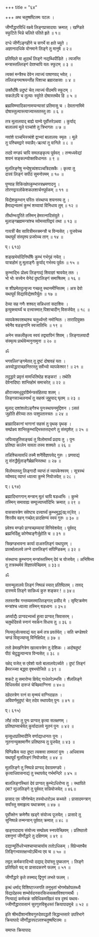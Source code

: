 +++
title = "६४"

+++
अथ चतुष्षष्टितमः पटलः ।   

जीर्णोद्धारविधिं वक्ष्ये लिङ्गप्रासादयाः क्रमात् । खण्डिते   
स्फुटिते भिन्ने चलिते पतिते हृते ॥ १॥   

दग्धे जीर्णेऽङ्गहीने च सगर्भे वा क्षते च्युते ।   
अज्ञानादधिके वोनमाने लिङ्गे तु मानुषे ॥ २॥   

प्रतिष्ठिते वा क्षुदार्थं लिङ्गे नद्यब्धिपीडिते । त्यजन्ति   
मन्त्रास्तल्लिङ्गं देवश्चापि यतः स्फुटम् ॥ ३ ॥   

त्यक्तं मन्त्रैश्च देवेन त्याज्यं पाषाणवद् भवेत् ।   
तल्लिङ्गमाश्रयन्तीह पिशाचा ब्रह्मराक्षसाः ॥ ४ ॥   

उक्तैर्दोषैः प्रदुष्टं चेत् त्याज्यं पीठमपि स्फुटम् ।   
सकलेऽपि च तुल्याः स्युरेते दोषास्तथैव हि ॥ ५ ॥   

ब्रह्मविष्ण्वादिकानामप्यन्यासां प्रतिमासु च । देवतानामिमे   
दोषास्तुल्यास्त्याज्यास्ततस्तु ताः ॥ ६ ॥   

तत्र मूलालयाद् बाह्ये याम्ये पूर्वोत्तरेऽथवा । कुर्याद्   
बालालयं मूले पञ्चांशे तु त्रिभागतः ॥ ७ ॥   

नवांशे पञ्चभिस्त्र्यंशे द्वाभ्यां बालालयः स्मृतः । मूले   
तु पश्चिमद्वारे स्यान्नैर्-ऋत्यां तु वानिले ॥ ८ ॥   

तदग्रे मण्डपं चापि समलङ्कृत्य पूर्ववत् । तन्मध्यवेद्यां   
शयनं सङ्कल्प्योक्तविधानतः ॥ ९ ॥   

मूललिङ्गेषु नन्देषुत्र्यंशपञ्चत्रिदस्रकैः । कृत्वा तु   
दारवं लिङ्गं सपीठं सुमनोरमम् ॥ १० ॥   

पुण्याह विकिरक्षेपकुम्भास्त्रभ्रमणादनु ।   
तोरणद्वारलोकेशकलशार्चनपूर्वकम् ॥ ११ ॥   

विद्येशकुम्भान् परितः संस्थाप्य शयनस्य तु ।   
हैमाद्यन्यतमं कुम्भं शय्यायां विनिधाय तुम् ॥ १२ ॥   

तीर्थाम्भःपूरिते तस्मिन् हेमरत्नादिसंयुते ।   
मूलाङ्गब्रह्ममन्त्रांश्च व्योमव्यापिद्वयं तथा ॥ १३ ॥   

गायत्रीं चैव सावित्रीमस्त्रमन्त्रौ च विन्यसेत् । पूजयेच्च   
यथापूर्वं संस्पृश्य प्रजपेच्च तान् ॥ १४ ॥   

प्। ६१३)   

शङ्खभेर्यादिनिर्घोषैः कुम्भं गर्भगृहं नयेत् ।   
यात्राहोमं तु मूलाङ्गैः कुर्याद् गर्भस्य पूर्वतः ॥ १५ ॥   

कुम्भाद्भिः प्रोक्ष्य लिङ्गाद्यं शिवाज्ञां श्रावयेत् ततः ।   
भो भोः सत्त्वेन येनेदं दुष्टलिङ्गं समाश्रितम् ॥ १६ ॥   

स शीघ्रमेतदुत्सृज्य गच्छतु स्थानमीप्सितम् । अत्र देवो   
यथापूर्वं विद्याविद्येश्वरैर्युतः ॥ १७ ॥   

देव्या सह गणैः शश्वत् सन्निधत्तां सदाशिवः ।   
इत्युक्त्वार्घ्यं च दत्त्वास्मात् पिशाचादीन् विसर्जयेत् ॥ १८ ॥   

व्यापकेश्वरशब्दश्च चतुर्थ्यन्तो नमोन्वितः । तारादियुक्तः   
स्वेनैव षडङ्गानि स्वजातिभिः ॥ १९ ॥   

अनेन सकलीकृत्य स्वयं तद्व्यापिनं शिवम् । लिङ्गालयादौ   
संस्मृत्य प्रार्थयेन्मनुनामुना ॥ २० ॥   

ॐ   

भगवल्लिꣳङ्गमेतत् तु दुष्टं दोषावहं यतः ।   
अस्योद्धाराच्छान्तिरस्तु सर्वेभ्यो व्यापकेश्वर ! ॥ २१ ॥   

तदुद्धारे प्रवृत्तं मामधितिष्ठेह शङ्कर! । तथेति   
देवेनादिष्टः शान्तिहोमं समाचरेत् ॥ २२ ॥   

क्षीराज्यमधुदूर्वाग्रैर्मन्त्रसंहितया शतम् ।   
लिङ्गसञ्चलनार्थं तु सहस्रं जुहुयाद् घृतम् ॥ २३ ॥   

मूलाद् दशांशतोऽङ्गैश्च पुनःस्थापनमुद्दिशन । ऽसतं   
जुहोति क्षैरेय्या ततः पाशुपतास्त्रतः ॥ २४ ॥   

ब्राह्मादिकानां भागानां सहस्रं तु पृथक् पृथक् ।   
सम्प्रोक्ष्य शान्तिकुम्भाद्भिस्तत्तद्भागे तु संस्पृशेत् ॥ २५ ॥   

जपित्वाहुतिसङ्ख्यं तु विलोमार्घ्यं प्रदाय तु । पुनः   
प्रतिष्ठा कालेन यावता तस्य शक्यते ॥ २६ ॥   

तन्निश्चित्यावधिं तस्मै शनैर्विज्ञापयेद् गुरुः । प्रणवाद्यं   
तु संरुद्धैर्मूलाङ्गैर्ब्रह्मभिस्तथा ॥ २७ ॥   

विलोमतस्तु लिङ्गादौ व्याप्तं तं व्यापकेश्वरम् । सूत्रस्थं   
व्योमवद् व्याप्तं ध्यात्वा कुम्भे नियोजयेत् ॥ २८ ।   

प्। ६१४)   

ब्रह्मादिभागगान् मन्त्रान् मूलं चापि षडध्वभिः । कुम्भे   
तस्मिन् समावाह्य सम्पूज्यार्घ्यादिभिः क्रमात् ॥ २९ ॥   

वाससास्त्रेण संवेष्ट्य दत्त्वार्घ्यं कुम्भमुद्ध[ख्:त्त]रेत् ।   
शिरसैव वहन् गच्छेत् प्रादक्षिण्यं स्वयं गुरुः ॥ ३० ॥   

प्रवेश्य मण्डपे प्राग्वच्छय्यायां विनिवेशयेत् । पूर्ववद्   
ब्रह्मभिर्दिक्षु कोणेष्वङ्गैर्जुहोति च ॥ ३१ ॥   

त्रिखण्डभावना कार्या दाअरुलिङ्गं यथापुरम् ।   
प्रातर्बालालये लग्ने दारुलिङ्गं सपिण्डिकम् ॥ ३२ ॥   

संस्थाप्य कुम्भगान् मन्त्रांस्तस्मिन् देवं च योजयेत् । अभिषिच्य   
तु तत्रस्थमेवं विज्ञापयेच्छिवम् ॥ ३३॥   

ॐ   

यावन्मूलालये लिङ्गं निष्पन्नं स्यात् प्रतिष्ठितम् । तावद्   
दारुमये लिङ्गे सान्निध्यं कुरु शङ्कर ! ॥ ३४॥   

ततस्तत्रैव गन्तव्यमस्माल्लिङ्गात् प्रसीद मे । सृष्टिक्रमेण   
मन्त्रांश्च ध्यात्वा तस्मिन् षडध्वनः ॥ ३५॥   

अर्घ्याद्यैः प्राग्वदभ्यर्च्य हुत्वा प्राग्वत् त्रिवासरम् ।   
चतुर्थदिवसे स्नानं नवकेन विधाय तु ॥ ३६ ॥   

नित्यपूजोत्सवाद्यं यत् कर्म तत्र प्रवर्तयेत् । सति चण्डेश्वरे   
चण्डं विसृज्याप्सु विनिक्षिपेत् ॥ ३७ ॥   

ततो हेमखनित्रेण खात्वास्त्रेण तु देशिकः । अदोषदुष्टं   
पीठं चेदुद्धृत्यान्यत्र विन्यसेत् ॥ ३८ ॥   

रक्षेद् यजेत् स एवेशो यतो बालालयेऽर्च्यते । दुष्टं लिङ्गं   
हैमरज्ज्वा बद्ध्वा वृषभयोजिते ॥ ३९ ॥   

शकटे तु समारोप्य क्षिपेद् गाधेतरेऽम्भसि । शैललिङ्गे   
विधिस्त्वेवं दारुजं चेच्छिवाग्निना ॥ ४०॥   

दहेदस्त्रेण रत्नं वा मृन्मयं वाग्निदाहतः ।   
अविवर्णमुदुष्टं चेत् तदेव स्थापयेत् पुनः ॥ ४१ ॥   

प्। ६१५)   

लौहं तदेव तु पुनः प्राग्वत् कृत्वा सलक्षणम् ।   
प्रतिष्ठाप्यार्चयेत् कुर्यादालये नूतनं पुनः ॥ ४२ ॥   

मृत्सुधाप्रतिमादीनि वर्णाद्याधानतः पुनः ।   
नूतनान्युक्तमार्गेण प्रतिष्ठाप्य तु पूजयेत् ॥ ४३ ॥   

पिण्डिकैव यदा दुष्टा त्यक्त्वा तामपरां पुनः । अधिवास्य   
यथापूर्वं मूललिङ्गं नियोजयेत् ॥ ४४ ॥   

मूललिङ्गे तु निष्पन्ने प्राग्वद् देवाग्रमण्डपे ।   
कृत्वाधिवासनाद्यं तु स्थापयेद् गर्भमन्दिरे ॥ ४५ ॥   

बाललिङ्गस्थितं देवं प्राग्वत् कुम्भेऽधिरोप्य तु । स्थापिते   
(बा? मू)ललिङ्गे तु पूर्ववत् सन्नियोजयेत् ॥ ४६॥   

प्रासाद एव जीर्णश्चेत् तस्योधारोऽथ कथ्यते । प्रासादमन्त्रान्   
सर्वांस्तु समाहृत्य यथाक्रमम् ॥ ४७ ॥   

पूर्वोक्तेन क्रमेणैव खड्गे संयोज्य पूजयेत् । प्रासादे तु   
सुनिष्पन्ने तन्मन्त्रान् पूर्ववत् क्रमात् ॥ ४८ ॥   

खड्गादादाय संयोज्य सम्प्रोक्ष्य स्नपयेच्छिवम् । प्रतिष्ठातो   
दशगुणां जीर्णोद्धारे तु दक्षिणाम् ॥ ४९ ॥   

दद्यान्मूर्तिधरेभ्यश्चाप्याचार्याय ततोऽधिकम् । विप्रेभ्यश्चैव   
लिङ्गिभ्यस्तक्षभ्योऽर्थिभ्य एव च ॥ ५० ॥   

तद्वत् कर्मकरादिभ्यो दद्याद् देयांस्तु पुष्कलान् । लिङ्गे   
प्रतिष्ठिते यद् वा प्रासादकरणे फलम् ॥ ५१ ॥   

जीर्णोद्धारे कृते तस्माद् द्विगुणं लभते फलम् ।   

इत्थं धर्माद् विशिष्टाज्जगति तनुभृतां भोगमोक्षोपलब्ध्यै   
विद्यादेहस्य शम्भोर्वदनसरसिजव्यक्तविश्वागमार्थैः ।   
नित्याद्यं कर्मचक्रं सविधिकमखिलं यत्र दृश्यं यथाव-   
ज्जीर्णोद्धारावसानं सुरगुरुविबुधस्तं क्रियापादमूचे ॥ ५२ ॥   

इति श्रीमदीशानशिवगुरुदेवपद्धतौ सिद्धान्तसारे उपरिभागे   
क्रियापादे जीर्णोद्धारपटलाश्चतुष्षष्टितमः ॥   

समाप्तः क्रियापादः   